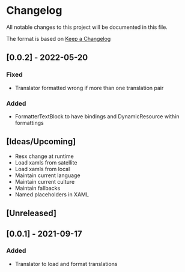 # Changelog
All notable changes to this project will be documented in this file.

The format is based on [Keep a Changelog](https://keepachangelog.com/en/1.0.0/)

## [0.0.2] - 2022-05-20
### Fixed
* Translator formatted wrong if more than one translation pair
### Added
* FormatterTextBlock to have bindings and DynamicResource within formattings

## [Ideas/Upcoming]
* Resx change at runtime
* Load xamls from satellite
* Load xamls from local
* Maintain current language
* Maintain current culture
* Maintain fallbacks
* Named placeholders in XAML

## [Unreleased]

## [0.0.1] - 2021-09-17
### Added
* Translator to load and format translations
